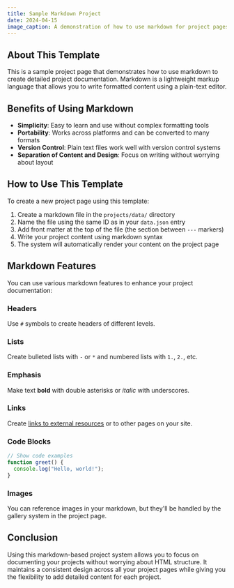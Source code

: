 ```yaml
---
title: Sample Markdown Project
date: 2024-04-15
image_caption: A demonstration of how to use markdown for project pages
---
```


## About This Template

This is a sample project page that demonstrates how to use markdown to create detailed project documentation. Markdown is a lightweight markup language that allows you to write formatted content using a plain-text editor.

## Benefits of Using Markdown

- **Simplicity**: Easy to learn and use without complex formatting tools
- **Portability**: Works across platforms and can be converted to many formats
- **Version Control**: Plain text files work well with version control systems
- **Separation of Content and Design**: Focus on writing without worrying about layout

## How to Use This Template

To create a new project page using this template:

1. Create a markdown file in the `projects/data/` directory
2. Name the file using the same ID as in your `data.json` entry
3. Add front matter at the top of the file (the section between `---` markers)
4. Write your project content using markdown syntax
5. The system will automatically render your content on the project page

## Markdown Features

You can use various markdown features to enhance your project documentation:

### Headers

Use `#` symbols to create headers of different levels.

### Lists

Create bulleted lists with `-` or `*` and numbered lists with `1.`, `2.`, etc.

### Emphasis

Make text **bold** with double asterisks or _italic_ with underscores.

### Links

Create [links to external resources](https://example.com) or to other pages on your site.

### Code Blocks

```javascript
// Show code examples
function greet() {
  console.log("Hello, world!");
}
```

### Images

You can reference images in your markdown, but they'll be handled by the gallery system in the project page.

## Conclusion

Using this markdown-based project system allows you to focus on documenting your projects without worrying about HTML structure. It maintains a consistent design across all your project pages while giving you the flexibility to add detailed content for each project. 